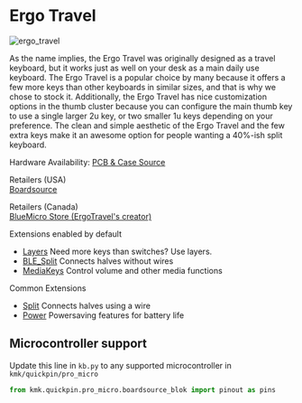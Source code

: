 # Ergo Travel

![ergo_travel](https://boardsource.imgix.net/fa53de62-fd37-4c75-8c5b-b4bec37927c1.jpg?raw=true)

As the name implies, the Ergo Travel was originally designed as a travel
keyboard, but it works just as well on your desk as a main daily use keyboard.
The Ergo Travel is a popular choice by many because it offers a few more keys
than other keyboards in similar sizes, and that is why we chose to stock it.
Additionally, the Ergo Travel has nice customization options in the thumb
cluster because you can configure the main thumb key to use a single larger 2u
key, or two smaller 1u keys depending on your preference. The clean and simple
aesthetic of the Ergo Travel and the few extra keys make it an awesome option
for people wanting a 40%-ish split keyboard.

Hardware Availability: [PCB & Case Source](https://github.com/jpconstantineau/ErgoTravel/blob/master/OrderingInstructions.md)  

Retailers (USA)  
[Boardsource](https://boardsource.xyz/store/5eed23430883e03ef9a69d6a)

Retailers (Canada)  
[BlueMicro Store (ErgoTravel's creator)](https://store.jpconstantineau.com/#/group/split_boards)    

Extensions enabled by default  
- [Layers](/docs/layers.md) Need more keys than switches? Use layers.
- [BLE_Split](/docs/split_keyboards.md) Connects halves without wires
- [MediaKeys](/docs/media_keys.md) Control volume and other media functions

Common Extensions
- [Split](/docs/split_keyboards.md) Connects halves using a wire
- [Power](/docs/power.md) Powersaving features for battery life


## Microcontroller support

Update this line in `kb.py` to any supported microcontroller in `kmk/quickpin/pro_micro`

```python
from kmk.quickpin.pro_micro.boardsource_blok import pinout as pins
```
